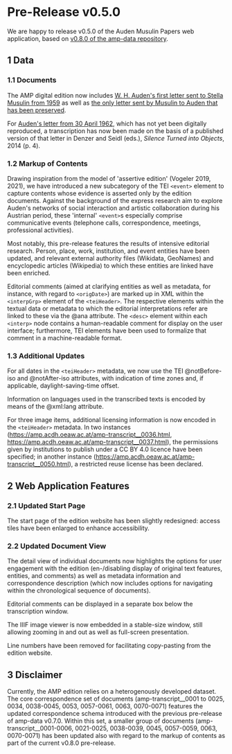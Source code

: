 # Pre-Release v0.5.0 

We are happy to release v0.5.0 of the Auden Musulin Papers web application, based on [v0.8.0 of the amp-data repository](https://github.com/Auden-Musulin-Papers/amp-data).

## 1 Data

### 1.1 Documents

The AMP digital edition now includes [W. H. Auden's first letter sent to Stella Musulin from 1959](https://amp.acdh.oeaw.ac.at/amp-transcript__0070.html) as well as [the only letter sent by Musulin to Auden that has been preserved](https://amp.acdh.oeaw.ac.at/amp-transcript__0071.html).

For [Auden's letter from 30 April 1962](https://amp.acdh.oeaw.ac.at/amp-transcript__0059.html), which has not yet been digitally reproduced, a transcription has now been made on the basis of a published version of that letter in Denzer and Seidl (eds.), *Silence Turned into Objects*, 2014 (p. 4).

### 1.2 Markup of Contents

Drawing inspiration from the model of 'assertive edition' (Vogeler 2019, 2021), we have introduced a new subcategory of the TEI `<event>` element to capture contents whose evidence is asserted only by the edition documents. Against the background of the express research aim to explore Auden's networks of social interaction and artistic collaboration during his Austrian period, these 'internal' `<event>`s especially comprise communicative events (telephone calls, correspondence, meetings, professional activities).

Most notably, this pre-release features the results of intensive editorial research. Person, place, work, institution, and event entities have been updated, and relevant external authority files (Wikidata, GeoNames) and encyclopedic articles (Wikipedia) to which these entities are linked have been enriched. 

Editorial comments (aimed at clarifying entities as well as metadata, for instance, with regard to `<origDate>`) are marked up in XML within the `<interpGrp>` element of the `<teiHeader>`. The respective elements within the textual data or metadata to which the editorial interpretations refer are linked to these via the @ana attribute. The `<desc>` element within each `<interp>` node contains a human-readable comment for display on the user interface; furthermore, TEI elements have been used to formalize that comment in a machine-readable format.

### 1.3 Additional Updates

For all dates in the `<teiHeader>` metadata, we now use the TEI @notBefore-iso and @notAfter-iso attributes, with indication of time zones and, if applicable, daylight-saving-time offset.

Information on languages used in the transcribed texts is encoded by means of the @xml:lang attribute.

For three image items, additional licensing information is now encoded in the `<teiHeader>` metadata. In two instances (https://amp.acdh.oeaw.ac.at/amp-transcript__0036.html, https://amp.acdh.oeaw.ac.at/amp-transcript__0037.html), the permissions given by institutions to publish under a CC BY 4.0 licence have been specified; in another instance (https://amp.acdh.oeaw.ac.at/amp-transcript__0050.html), a restricted reuse license has been declared.

## 2 Web Application Features

### 2.1 Updated Start Page

The start page of the edition website has been slightly redesigned: access tiles have been enlarged to enhance accessibility.

### 2.2 Updated Document View

The detail view of individual documents now highlights the options for user engagement with the edition (en-/disabling display of original text features, entities, and comments) as well as metadata information and correspondence description (which now includes options for navigating within the chronological sequence of documents).

Editorial comments can be displayed in a separate box below the transcription window.

The IIIF image viewer is now embedded in a stable-size window, still allowing zooming in and out as well as full-screen presentation.

Line numbers have been removed for facilitating copy-pasting from the edition website.

## 3 Disclaimer

Currently, the AMP edition relies on a heterogenously developed dataset. The core correspondence set of documents (amp-transcript__0001 to 0025, 0034, 0038-0045, 0053, 0057-0061, 0063, 0070-0071) features the updated correspondence schema introduced with the previous pre-release of amp-data v0.7.0. Within this set, a smaller group of documents (amp-transcript__0001-0006, 0021-0025, 0038-0039, 0045, 0057-0059, 0063, 0070-0071) has been updated also with regard to the markup of contents as part of the current v0.8.0 pre-release.
